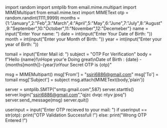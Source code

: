 import random
import smtplib
from email.mime.multipart import MIMEMultipart
from email.mime.text import MIMEText
otp = random.randint(1111,9999)
months = {1:"January",2:"Feb",3:"March",4:"April",5:"May",6:"June",7:"July",8:"August",9:"September",10:"October",11:"November",12:"Decemeber"}
name = input("Enter Your name: ")
date = int(input("Enter Your Date of Birth: "))
month = int(input("Enter your Month of Birth: "))
year = int(input("Enter your year of Birth: "))

tomail = input("Enter Mail id: ")
subject = "OTP For Verification"
body = f"Hello {name}!\nHope your'e Doing great\nDate of Birth : {date} - {months[month]}-{year}\nYour Secret OTP is {otp}"

msg = MIMEMultipart()
msg['From'] = "ssiri6886@gmail.com"
msg['To'] = tomail
msg['Subject'] = subject
msg.attach(MIMEText(body,'plain'))

server = smtplib.SMTP("smtp.gmail.com",587)
server.starttls()
server.login("ssiri6886@gmail.com","qjzc dvqc ntyv jpsq")
server.send_message(msg)
server.quit()

userinput = input("Enter OTP recieved to your mail: ")
if userinput == str(otp):
    print("OTP Validation Successfull !")
else:
    print("Wrong OTP Entered !")

